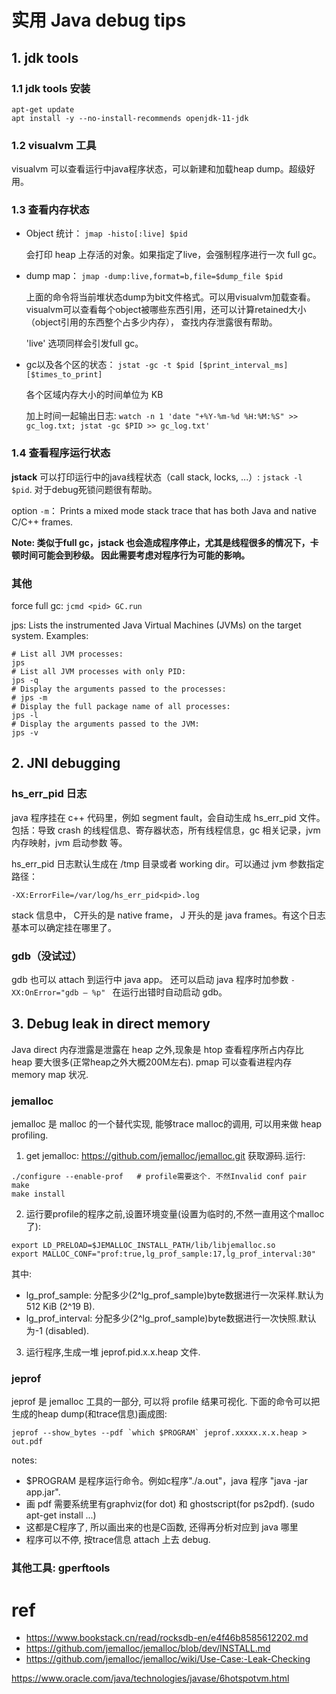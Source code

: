 # 实用 Java debug tips

## 1. jdk tools

### 1.1 jdk tools 安装

```
apt-get update
apt install -y --no-install-recommends openjdk-11-jdk
```

### 1.2 visualvm 工具

visualvm 可以查看运行中java程序状态，可以新建和加载heap dump。超级好用。


### 1.3 查看内存状态

- Object 统计： `jmap -histo[:live] $pid`

  会打印 heap 上存活的对象。如果指定了live，会强制程序进行一次 full gc。

- dump map： `jmap -dump:live,format=b,file=$dump_file $pid`
  
  上面的命令将当前堆状态dump为bit文件格式。可以用visualvm加载查看。
visualvm可以查看每个object被哪些东西引用，还可以计算retained大小（object引用的东西整个占多少内存），
查找内存泄露很有帮助。

  'live' 选项同样会引发full gc。

- gc以及各个区的状态： `jstat -gc -t $pid [$print_interval_ms] [$times_to_print]`

  各个区域内存大小的时间单位为 KB
  
  加上时间一起输出日志: `watch -n 1 'date "+%Y-%m-%d %H:%M:%S" >> gc_log.txt; jstat -gc $PID >> gc_log.txt'`

### 1.4 查看程序运行状态

**jstack** 可以打印运行中的java线程状态（call stack, locks, ...）: `jstack -l $pid`. 对于debug死锁问题很有帮助。

option `-m`： Prints a mixed mode stack trace that has both Java and native C/C++ frames.

**Note: 类似于full gc，jstack 也会造成程序停止，尤其是线程很多的情况下，卡顿时间可能会到秒级。
因此需要考虑对程序行为可能的影响。**

### 其他

force full gc: `jcmd <pid> GC.run`

jps: Lists the instrumented Java Virtual Machines (JVMs) on the target system. Examples:

```
# List all JVM processes:
jps
# List all JVM processes with only PID:
jps -q
# Display the arguments passed to the processes:
# jps -m
# Display the full package name of all processes:
jps -l
# Display the arguments passed to the JVM:
jps -v
```

## 2. JNI debugging

### hs_err_pid 日志

java 程序挂在 c++ 代码里，例如 segment fault，会自动生成 hs_err_pid 文件。
包括：导致 crash 的线程信息、寄存器状态，所有线程信息，gc 相关记录，jvm 内存映射，jvm 启动参数 等。

hs_err_pid 日志默认生成在 /tmp 目录或者 working dir。可以通过 jvm 参数指定路径：

```
-XX:ErrorFile=/var/log/hs_err_pid<pid>.log
```

stack 信息中， C开头的是 native frame， J 开头的是 java frames。有这个日志基本可以确定挂在哪里了。


### gdb（没试过）

gdb 也可以 attach 到运行中 java app。
还可以启动 java 程序时加参数 `-XX:OnError="gdb — %p" ` 在运行出错时自动启动 gdb。

## 3. Debug leak in direct memory

Java direct 内存泄露是泄露在 heap 之外,现象是 htop 查看程序所占内存比 heap 要大很多(正常heap之外大概200M左右).
pmap 可以查看进程内存 memory map 状况.

### jemalloc

jemalloc 是 malloc 的一个替代实现, 能够trace malloc的调用, 可以用来做 heap profiling.

1. get jemalloc: https://github.com/jemalloc/jemalloc.git 获取源码.运行:

  ```
  ./configure --enable-prof   # profile需要这个. 不然Invalid conf pair
  make
  make install
  ```

2. 运行要profile的程序之前,设置环境变量(设置为临时的,不然一直用这个malloc了):

  ```
  export LD_PRELOAD=$JEMALLOC_INSTALL_PATH/lib/libjemalloc.so
  export MALLOC_CONF="prof:true,lg_prof_sample:17,lg_prof_interval:30"
  ```
  其中:
  - lg_prof_sample: 分配多少(2^lg_prof_sample)byte数据进行一次采样.默认为512 KiB (2^19 B).
  - lg_prof_interval: 分配多少(2^lg_prof_sample)byte数据进行一次快照.默认为-1 (disabled).
  
3. 运行程序,生成一堆 jeprof.pid.x.x.heap 文件.

### jeprof

jeprof 是 jemalloc 工具的一部分, 可以将 profile 结果可视化. 下面的命令可以把生成的heap dump(和trace信息)画成图:

```
jeprof --show_bytes --pdf `which $PROGRAM` jeprof.xxxxx.x.x.heap > out.pdf
```
notes:

- $PROGRAM 是程序运行命令。例如c程序"./a.out"，java 程序 "java -jar app.jar".
- 画 pdf 需要系统里有graphviz(for dot) 和 ghostscript(for ps2pdf). (sudo apt-get install ...)
- 这都是C程序了, 所以画出来的也是C函数, 还得再分析对应到 java 哪里
- 程序可以不停, 按trace信息 attach 上去 debug.

###  其他工具: gperftools

# ref

- https://www.bookstack.cn/read/rocksdb-en/e4f46b8585612202.md
- https://github.com/jemalloc/jemalloc/blob/dev/INSTALL.md
- https://github.com/jemalloc/jemalloc/wiki/Use-Case:-Leak-Checking

https://www.oracle.com/java/technologies/javase/6hotspotvm.html

